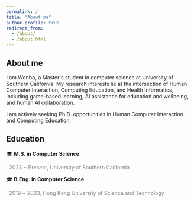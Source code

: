 ```yaml
---
permalink: /
title: "About me"
author_profile: true
redirect_from: 
  - /about/
  - /about.html
---
```


## About me

I am Wenbo, a Master's student in computer science at University of Southern California. My research interests lie at the intersection of Human Computer Interaction, Computing Education, and Health Informatics, including game-based learning, AI assistance for education and wellbeing, and human AI collaboration.

I am actively seeking Ph.D. opportunities in Human Computer Interaction and Computing Education.


## Education
🎓 **M.S. in Computer Science**

<span style="color: gray;">&nbsp;&nbsp;2023 ~ Present, University of Southern California</span>

  
🎓 **B.Eng. in Computer Science**

<span style="color: gray;">&nbsp;&nbsp;2019 ~ 2023, Hong Kong University of Science and Technology</span>
